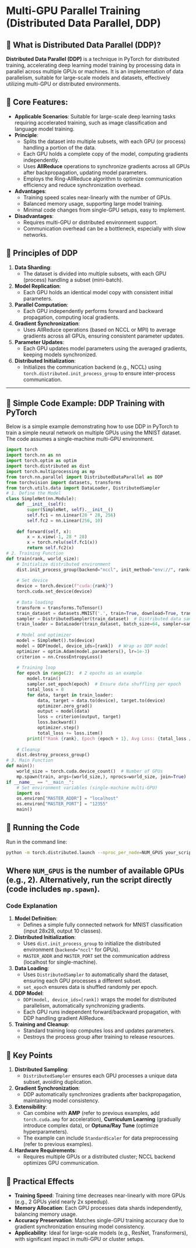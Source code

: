 # Multi-GPU Parallel Training (Distributed Data Parallel, DDP)
## 📖 What is Distributed Data Parallel (DDP)?
**Distributed Data Parallel (DDP)** is a technique in PyTorch for distributed training, accelerating deep learning model training by processing data in parallel across multiple GPUs or machines. It is an implementation of data parallelism, suitable for large-scale models and datasets, effectively utilizing multi-GPU or distributed environments.
## 📖 Core Features:
- **Applicable Scenarios**: Suitable for large-scale deep learning tasks requiring accelerated training, such as image classification and language model training.
- **Principle**:
  - Splits the dataset into multiple subsets, with each GPU (or process) handling a portion of the data.
  - Each GPU holds a complete copy of the model, computing gradients independently.
  - Uses **AllReduce** operations to synchronize gradients across all GPUs after backpropagation, updating model parameters.
  - Employs the Ring-AllReduce algorithm to optimize communication efficiency and reduce synchronization overhead.
- **Advantages**:
  - Training speed scales near-linearly with the number of GPUs.
  - Balanced memory usage, supporting large model training.
  - Minimal code changes from single-GPU setups, easy to implement.
- **Disadvantages**:
  - Requires multi-GPU or distributed environment support.
  - Communication overhead can be a bottleneck, especially with slow networks.

## 📖 Principles of DDP
1. **Data Sharding**:
   - The dataset is divided into multiple subsets, with each GPU (process) handling a subset (mini-batch).
2. **Model Replication**:
   - Each GPU holds an identical model copy with consistent initial parameters.
3. **Parallel Computation**:
   - Each GPU independently performs forward and backward propagation, computing local gradients.
4. **Gradient Synchronization**:
   - Uses AllReduce operations (based on NCCL or MPI) to average gradients across all GPUs, ensuring consistent parameter updates.
5. **Parameter Updates**:
   - Each GPU updates model parameters using the averaged gradients, keeping models synchronized.
6. **Distributed Initialization**:
   - Initializes the communication backend (e.g., NCCL) using `torch.distributed.init_process_group` to ensure inter-process communication.
---
## 📖 Simple Code Example: DDP Training with PyTorch
Below is a simple example demonstrating how to use DDP in PyTorch to train a simple neural network on multiple GPUs using the MNIST dataset. The code assumes a single-machine multi-GPU environment.
```python
import torch
import torch.nn as nn
import torch.optim as optim
import torch.distributed as dist
import torch.multiprocessing as mp
from torch.nn.parallel import DistributedDataParallel as DDP
from torchvision import datasets, transforms
from torch.utils.data import DataLoader, DistributedSampler
# 1. Define the Model
class SimpleNet(nn.Module):
    def __init__(self):
        super(SimpleNet, self).__init__()
        self.fc1 = nn.Linear(28 * 28, 256)
        self.fc2 = nn.Linear(256, 10)
    
    def forward(self, x):
        x = x.view(-1, 28 * 28)
        x = torch.relu(self.fc1(x))
        return self.fc2(x)
# 2. Training Function
def train(rank, world_size):
    # Initialize distributed environment
    dist.init_process_group(backend="nccl", init_method="env://", rank=rank, world_size=world_size)
    
    # Set device
    device = torch.device(f"cuda:{rank}")
    torch.cuda.set_device(device)
    
    # Data loading
    transform = transforms.ToTensor()
    train_dataset = datasets.MNIST('.', train=True, download=True, transform=transform)
    sampler = DistributedSampler(train_dataset)  # Distributed data sampling
    train_loader = DataLoader(train_dataset, batch_size=64, sampler=sampler)
    
    # Model and optimizer
    model = SimpleNet().to(device)
    model = DDP(model, device_ids=[rank])  # Wrap as DDP model
    optimizer = optim.Adam(model.parameters(), lr=1e-3)
    criterion = nn.CrossEntropyLoss()
    
    # Training loop
    for epoch in range(2):  # 2 epochs as an example
        model.train()
        sampler.set_epoch(epoch)  # Ensure data shuffling per epoch
        total_loss = 0
        for data, target in train_loader:
            data, target = data.to(device), target.to(device)
            optimizer.zero_grad()
            output = model(data)
            loss = criterion(output, target)
            loss.backward()
            optimizer.step()
            total_loss += loss.item()
        print(f"Rank {rank}, Epoch {epoch + 1}, Avg Loss: {total_loss / len(train_loader):.6f}")
    
    # Cleanup
    dist.destroy_process_group()
# 3. Main Function
def main():
    world_size = torch.cuda.device_count()  # Number of GPUs
    mp.spawn(train, args=(world_size,), nprocs=world_size, join=True)
if __name__ == "__main__":
    # Set environment variables (single-machine multi-GPU)
    import os
    os.environ["MASTER_ADDR"] = "localhost"
    os.environ["MASTER_PORT"] = "12355"
    main()
```

## 📖 Running the Code
Run in the command line:
```bash
python -m torch.distributed.launch --nproc_per_node=NUM_GPUS your_script.py
```
Where `NUM_GPUS` is the number of available GPUs (e.g., 2). Alternatively, run the script directly (code includes `mp.spawn`).
---
### Code Explanation
1. **Model Definition**:
   - Defines a simple fully connected network for MNIST classification (input 28x28, output 10 classes).
2. **Distributed Initialization**:
   - Uses `dist.init_process_group` to initialize the distributed environment (`backend="nccl"` for GPUs).
   - `MASTER_ADDR` and `MASTER_PORT` set the communication address (localhost for single-machine).
3. **Data Loading**:
   - Uses `DistributedSampler` to automatically shard the dataset, ensuring each GPU processes a different subset.
   - `set_epoch` ensures data is shuffled randomly per epoch.
4. **DDP Model**:
   - `DDP(model, device_ids=[rank])` wraps the model for distributed parallelism, automatically synchronizing gradients.
   - Each GPU runs independent forward/backward propagation, with DDP handling gradient AllReduce.
5. **Training and Cleanup**:
   - Standard training loop computes loss and updates parameters.
   - Destroys the process group after training to release resources.

## 📖 Key Points
1. **Distributed Sampling**:
   - `DistributedSampler` ensures each GPU processes a unique data subset, avoiding duplication.
2. **Gradient Synchronization**:
   - DDP automatically synchronizes gradients after backpropagation, maintaining model consistency.
3. **Extensibility**:
   - Can combine with **AMP** (refer to previous examples, add `torch.cuda.amp` for acceleration), **Curriculum Learning** (gradually introduce complex data), or **Optuna/Ray Tune** (optimize hyperparameters).
   - The example can include `StandardScaler` for data preprocessing (refer to previous examples).
4. **Hardware Requirements**:
   - Requires multiple GPUs or a distributed cluster; NCCL backend optimizes GPU communication.

## 📖 Practical Effects
- **Training Speed**: Training time decreases near-linearly with more GPUs (e.g., 2 GPUs yield nearly 2x speedup).
- **Memory Allocation**: Each GPU processes data shards independently, balancing memory usage.
- **Accuracy Preservation**: Matches single-GPU training accuracy due to gradient synchronization ensuring model consistency.
- **Applicability**: Ideal for large-scale models (e.g., ResNet, Transformers), with significant impact in multi-GPU or cluster setups.
